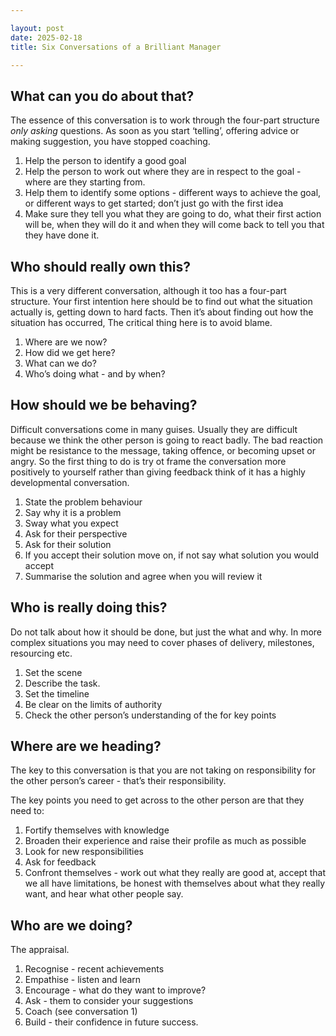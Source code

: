 ```yaml
---

layout: post
date: 2025-02-18
title: Six Conversations of a Brilliant Manager

---
```


## What can you do about that?

The essence of this conversation is to work through the four-part structure _only asking_ questions. As soon as you start ‘telling’, offering advice or making suggestion, you have stopped coaching.

1. Help the person to identify a good goal
2. Help the person to work out where they are in respect to the goal - where are they starting from.
3. Help them to identify some options - different ways to achieve the goal, or different ways to get started; don’t just go with the first idea
4. Make sure they tell you what they are going to do, what their first action will be, when they will do it and when they will come back to tell you that they have done it.

## Who should really own this?

This is a very different conversation, although it too has a four-part structure. Your first intention here should be to find out what the situation actually is, getting down to hard facts. Then it’s about finding out how the situation has occurred, The critical thing here is to avoid blame.

1. Where are we now?
2. How did we get here?
3. What can we do?
4. Who’s doing what - and by when?

## How should we be behaving?

Difficult conversations come in many guises. Usually they are difficult because we think the other person is going to react badly. The bad reaction might be resistance to the message, taking offence, or becoming upset or angry. So the first thing to do is try ot frame the conversation more positively to yourself rather than giving feedback think of it has a highly developmental conversation.

1. State the problem behaviour
2. Say why it is a problem
3. Sway what you expect
4. Ask for their perspective
5. Ask for their solution
6. If you accept their solution move on, if not say what solution you would accept
7. Summarise the solution and agree when you will review it

## Who is really doing this?

Do not talk about how it should be done, but just the what and why. In more complex situations you may need to cover phases of delivery, milestones, resourcing etc.

1. Set the scene
2. Describe the task.
3. Set the timeline
4. Be clear on the limits of authority
5. Check the other person’s understanding of the for key points

## Where are we heading?

The key to this conversation is that you are not taking on responsibility for the other person’s career - that’s their responsibility.

The key points you need to get across to the other person are that they need to:

1. Fortify themselves with knowledge
2. Broaden their experience and raise their profile as much as possible
3. Look for new responsibilities
4. Ask for feedback
5. Confront themselves - work out what they really are good at, accept that we all have limitations, be honest with themselves about what they really want, and hear what other people say.

## Who are we doing?

The appraisal.

1. Recognise - recent achievements
2. Empathise - listen and learn
3. Encourage - what do they want to improve?
4. Ask - them to consider your suggestions
5. Coach (see conversation 1)
6. Build - their confidence in future success.
 